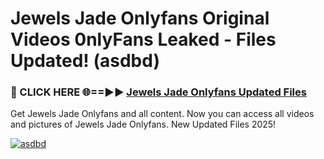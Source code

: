 # Jewels Jade Onlyfans Original Videos 0nlyFans Leaked - Files Updated! (asdbd)

<h3>🔴 CLICK HERE 🌐==►► <a href="https://tinyurl.com/3hn5wdd3" rel="nofollow">Jewels Jade Onlyfans Updated Files</a></h3>

Get Jewels Jade Onlyfans and all content. Now you can access all videos and pictures of Jewels Jade Onlyfans. New Updated Files 2025!

[![asdbd](https://i.imgur.com/4HnBqBT.gif)](https://tinyurl.com/3hn5wdd3)
